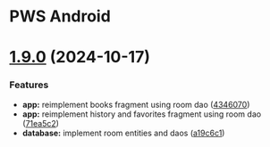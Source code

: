 # PWS Android

# [1.9.0](https://github.com/alelk/pws-android/compare/v1.8.0...v1.9.0) (2024-10-17)


### Features

* **app:** reimplement books fragment using room dao ([4346070](https://github.com/alelk/pws-android/commit/4346070fe6e34985b59cae36b02fd9157aec8740))
* **app:** reimplement history and favorites fragment using room dao ([71ea5c2](https://github.com/alelk/pws-android/commit/71ea5c2ee01a640d7ece16c57eaecb5bfe025f74))
* **database:** implement room entities and daos ([a19c6c1](https://github.com/alelk/pws-android/commit/a19c6c1d4faf7d48bab22320cafa58ffbe5d6896))
